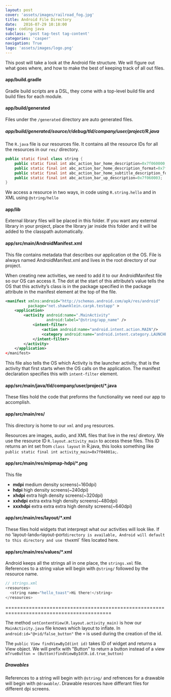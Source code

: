 ```yaml
---
layout: post
cover: 'assets/images/railroad_fog.jpg'
title: Android File Directory
date:   2016-07-29 10:18:00
tags: coding java
subclass: 'post tag-test tag-content'
categories: 'casper'
navigation: True
logo: 'assets/images/logo.png'
---
```


This post will take a look at the Android file structure. We will figure out what goes where, and how to make the best of keeping track of all out files.

#### app/build.gradle

Gradle build scripts are a DSL, they come with a top-level build file and build files for each module.

#### app/build/generated

Files under the `/generated` directory are auto generated files.

##### app/build/generated/source/r/debug/tld/company/user/project/R.java

The `R.java` file is our resources file. It contains all the resource IDs for all the resources in our `res/` directory.

````java
public static final class string {
    public static final int abc_action_bar_home_description=0x7f060000;
    public static final int abc_action_bar_home_description_format=0x7f060001;
    public static final int abc_action_bar_home_subtitle_description_format=0x7f060002;
    public static final int abc_action_bar_up_description=0x7f060003;
}
````

We access a resource in two ways, in code using `R.string.hello` and in XML using `@string/hello`

#### app/lib

External library files will be placed in this folder. If you want any external library in your project, place the library jar inside this folder and it will be added to the classpath automatically.

#### app/src/main/AndroidManifest.xml

This file contains metadata that describes our application ot the OS. File is always named AndroidManifest.xml and lives in the root directory of our project.

When creating new activities, we need to add it to our AndroidManifest file so our OS can access it. The dot at the start of this attribute’s value tells the OS that this activity’s class is in the package specified in the package attribute in the manifest element at the top of the file.

````xml
<manifest xmlns:android="http://schemas.android.com/apk/res/android"
          package="net.shawnklein.carpk.testapp" >
    <application>
        <activity android:name=".MainActivity"
                  android:label="@string/app_name" />
            <intent-filter>
                <action android:name="android.intent.action.MAIN"/>
                <category android:name="android.intent.category.LAUNCHER"/>
            </intent-filter>
        </activity>
    </application>
</manifest>
````
This file also tells the OS which Activity is the launcher activity, that is the activity that first starts when the OS calls on the application. The manifest declaration specifies this with `intent-filter` element.

#### app/src/main/java/tld/company/user/project/*.java

These files hold the code that preforms the functionality we need our app to accomplish.

#### app/src/main/res/

This directory is home to our `xml`  and `png` resources. 

Resources are images, audio, and XML files that live in the res/ diretory. We use the resource ID `R.layout.activity_main` to access these files. This ID returns an int set from `class layout` in R.java, this looks something like  `public static final int activity_main=0x7f04001a;`.

#### app/src/main/res/mipmap-hdpi/*.png

This file 

* __mdpi__ medium density screens(~160dpi)
* __hdpi__ high density screens(~240dpi)
* __xhdpi__ extra high density screens(~320dpi)
* __xxhdpi__ extra extra high density screens(~480dpi)
* __xxxhdpi__ extra extra extra high density screens(~640dpi)


#### app/src/main/res/layout/*.xml

These files hold widgets that interprept what our activities will look like. If no 'layout-land` or `layout-port` directory is available, Android will default to this directory and use the `xml` files located here.

#### app/src/main/res/values/*.xml


Android keeps all the strings all in one place, the `strings.xml` file. References to a string value will begin with `@string/` followed by the resource name.

````java
// strings.xml
<resources>
  <string name="hello_toast">Hi there!</string>
</resources>
````





==========================================================================================



The method `setContentView(R.layout.activity_main)` is how our `MainActivity.java` file knows which layout to inflate. In `android:id="@+id/false_button"` the `+` is used during the creation of the id.

The `public View findViewById(int id)` takes ID of widget and returns a View object. We will prefix with "Button" to return a button instead of a view `mTrueButton = (Button)findViewById(R.id.true_button)`

##### Drawables

References to a string will begin with `@string/` and refrences for a drawable will begin with `@drawable/`. Drawable resorces have differant files for different dpi screens.












